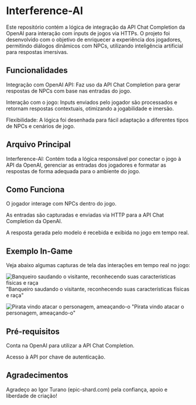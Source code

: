 # Interference-AI

Este repositório contém a lógica de integração da API Chat Completion da OpenAI para interação com inputs de jogos via HTTPs. O projeto foi desenvolvido com o objetivo de enriquecer a experiência dos jogadores, permitindo diálogos dinâmicos com NPCs, utilizando inteligência artificial para respostas imersivas.

## Funcionalidades

Integração com OpenAI API: Faz uso da API Chat Completion para gerar respostas de NPCs com base nas entradas do jogo.

Interação com o jogo: Inputs enviados pelo jogador são processados e retornam respostas contextuais, otimizando a jogabilidade e imersão.

Flexibilidade: A lógica foi desenhada para fácil adaptação a diferentes tipos de NPCs e cenários de jogo.

## Arquivo Principal

Interference-AI: Contém toda a lógica responsável por conectar o jogo à API da OpenAI, gerenciar as entradas dos jogadores e formatar as respostas de forma adequada para o ambiente do jogo.

## Como Funciona

O jogador interage com NPCs dentro do jogo.

As entradas são capturadas e enviadas via HTTP para a API Chat Completion da OpenAI.

A resposta gerada pelo modelo é recebida e exibida no jogo em tempo real.

## Exemplo In-Game

Veja abaixo algumas capturas de tela das interações em tempo real no jogo:

![Banqueiro saudando o visitante, reconhecendo suas características físicas e raça](https://github.com/user-attachments/assets/f4eff294-e4b2-4133-9208-455e40b98756)
"Banqueiro saudando o visitante, reconhecendo suas características físicas e raça"

![Pirata vindo atacar o personagem, ameaçando-o](https://github.com/user-attachments/assets/ff59d4b6-5055-4829-a06c-7e1290d35686)
"Pirata vindo atacar o personagem, ameaçando-o"

## Pré-requisitos

Conta na OpenAI para utilizar a API Chat Completion.

Acesso à API por chave de autenticação.

## Agradecimentos

Agradeço ao Igor Turano (epic-shard.com) pela confiança, apoio e liberdade de criação!
